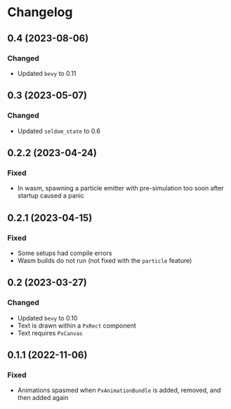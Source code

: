 # Changelog

## 0.4 (2023-08-06)

### Changed

- Updated `bevy` to 0.11

## 0.3 (2023-05-07)

### Changed

- Updated `seldom_state` to 0.6

## 0.2.2 (2023-04-24)

### Fixed

- In wasm, spawning a particle emitter with pre-simulation too soon after startup caused a panic

## 0.2.1 (2023-04-15)

### Fixed

- Some setups had compile errors
- Wasm builds do not run (not fixed with the `particle` feature)

## 0.2 (2023-03-27)

### Changed

- Updated `bevy` to 0.10
- Text is drawn within a `PxRect` component
- Text requires `PxCanvas`

## 0.1.1 (2022-11-06)

### Fixed

- Animations spasmed when `PxAnimationBundle` is added, removed, and then added again
